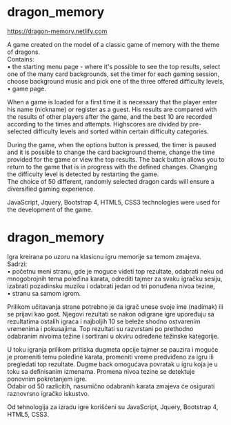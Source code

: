 # dragon_memory 

https://dragon-memory.netlify.com 

A game created on the model of a classic game of memory with the theme of dragons.<br>
Contains:<br>
    • the starting menu page - where it's possible to see the top results, select one of the many card backgrounds, set the timer for each gaming session, choose background music and pick one of the three offered difficulty levels, <br>
    • game page.

When a game is loaded for a first time it is necessary that the player enter his name (nickname) or register as a guest. His results are compared with the results of other players after the game, and the best 10 are recorded according to the times and attempts. Highscores are divided by pre-selected difficulty levels and sorted within certain difficulty categories.

During the game, when the options button is pressed, the timer is paused and it is possible to change the card background theme, change the time provided for the game or view the top results. The back button allows you to return to the game that is in progress with the defined changes. Changing the difficulty level is detected by restarting the game.<br>
The choice of 50 different, randomly selected dragon cards will ensure a diversified gaming experience.

JavaScript, Jquery, Bootstrap 4, HTML5, CSS3 technologies were used for the development of the game.

# dragon_memory 

Igra kreirana po uzoru na klasicnu igru memorije sa temom zmajeva.<br>
Sadrzi:<br>
    • početnu meni stranu, gde je moguce videti top rezultate, odabrati neku od mnogobrojnih tema poleđina karata, odrediti tajmer za svaku igračku sesiju, izabrati pozadinsku muziku i odabrati jedan od tri ponuđena nivoa tezine, <br>
    • stranu sa samom igrom.

Prilikom učitavanja strane potrebno je da igrač unese svoje ime (nadimak) ili se prijavi kao gost. Njegovi rezultati se nakon odigrane igre upoređuju sa rezultatima ostalih igraca i najboljih 10 se beleže shodno ostvarenim vremenima i pokusajima. Top rezultati su razvrstani po prethodno odabranim nivoima težine i sortirani u okviru određene težinske kategorije.

U toku igranja prilikom pritiska dugmeta opcije tajmer se pauzira i moguće je promeniti temu poleđine karata, promeniti vreme predviđeno za igru ili pregledati top rezultate. Dugme back omogućava povratak u igru koja je u toku sa definisanim izmenama. Promena nivoa tezine se detektuje ponovnim pokretanjem igre.<br>
Odabir od 50 razlicitih, nasumično odabranih karata zmajeva će osigurati raznovrsno igračko iskustvo.

Od tehnologija za izradu igre korišćeni su JavaScript, Jquery, Bootstrap 4, HTML5, CSS3.

